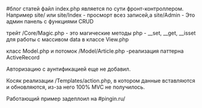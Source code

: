#блог статей
файл index.php является по сути фронт-контроллером.
Например site/ или site/Index - просморт всез записей,а 
site/Admin - Это админ панель с функциями CRUD

трейт /Core/Magic.php - это магические методы php - __set, __get,
__isset для работы с массивом data в классе View.php

класс Model.php и потомок /Model/Article.php -реализация паттерна ActiveRecord

Авторизацию с аунтификацией еще не добавил.

Косяк реализации /Templates/action.php, в котором данные вставляются и обновляются,
из-за него 100% MVC не получилось. 

Работающий пример задеплоил на
 #pingin.ru/
